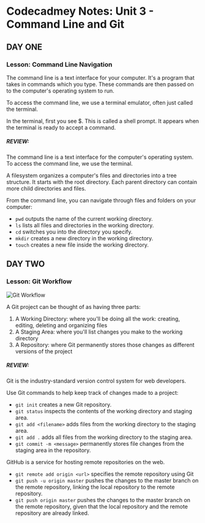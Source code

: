 # Codecadmey Notes: Unit 3 - Command Line and Git

## DAY ONE
### Lesson: Command Line Navigation

The command line is a text interface for your computer. It's a program that takes in commands which you type. These commands are then passed on to the computer's operating system to run.

To access the command line, we use a terminal emulator, often just called the terminal.

In the terminal, first you see $. This is called a shell prompt. It appears when the terminal is ready to accept a command.

##### REVIEW: 
The command line is a text interface for the computer's operating system. To access the command line, we use the terminal.

A filesystem organizes a computer's files and directories into a tree structure. It starts with the root directory. Each parent directory can contain more child directories and files.

From the command line, you can navigate through files and folders on your computer:
* `pwd` outputs the name of the current working directory.
* `ls` lists all files and directories in the working directory.
* `cd` switches you into the directory you specify.
* `mkdir` creates a new directory in the working directory.
* `touch` creates a new file inside the working directory.

## DAY TWO
### Lesson: Git Workflow

![Git Workflow][git-workflow]

A Git project can be thought of as having three parts:

1. A Working Directory: where you'll be doing all the work: creating, editing, deleting and organizing files
1. A Staging Area: where you'll list changes you make to the working directory
1. A Repository: where Git permanently stores those changes as different versions of the project

##### REVIEW:

Git is the industry-standard version control system for web developers.

Use Git commands to help keep track of changes made to a project:

* `git init` creates a new Git repository.
* `git status` inspects the contents of the working directory and staging area.
* `git add <filename>` adds files from the working directory to the staging area.
* `git add .` adds all files from the working directory to the staging area.
* `git commit -m <message>` permanently stores file changes from the staging area in the repository.

GitHub is a service for hosting remote repositories on the web.

* `git remote add origin <url>` specifies the remote repository using Git
* `git push -u origin master` pushes the changes to the master branch on the remote repository, linking the local repository to the remote repository.
* `git push origin master` pushes the changes to the master branch on the remote repository, given that the local repository and the remote repository are already linked.


<!-- Image Files -->

[git-workflow]: https://s3.amazonaws.com/codecademy-content/courses/learn-git/git_workflow.svg
